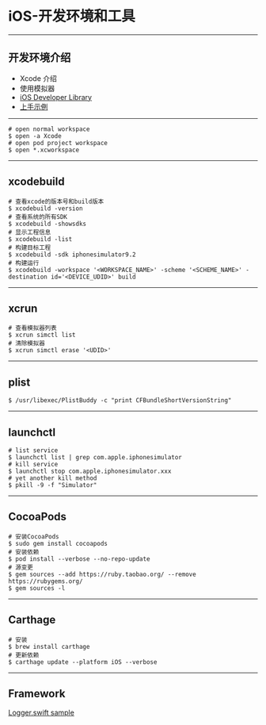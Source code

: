 # iOS-开发环境和工具

- - -

## 开发环境介绍

- Xcode 介绍
- 使用模拟器
- [iOS Developer Library](https://developer.apple.com/library/ios)
- [上手示例](https://github.com/app-bootstrap/ios-app-bootstrap)

- - -

```shell
# open normal workspace
$ open -a Xcode
# open pod project workspace
$ open *.xcworkspace
```

- - -

## xcodebuild

```shell
# 查看xcode的版本号和build版本
$ xcodebuild -version
# 查看系统的所有SDK
$ xcodebuild -showsdks
# 显示工程信息
$ xcodebuild -list
# 构建目标工程
$ xcodebuild -sdk iphonesimulator9.2
# 构建运行
$ xcodebuild -workspace '<WORKSPACE_NAME>' -scheme '<SCHEME_NAME>' -destination id='<DEVICE_UDID>' build
```

- - -

## xcrun

```shell
# 查看模拟器列表
$ xcrun simctl list
# 清除模拟器
$ xcrun simctl erase '<UDID>'
```

- - -

## plist

```shell
$ /usr/libexec/PlistBuddy -c "print CFBundleShortVersionString"
```

- - -

## launchctl

```shell
# list service
$ launchctl list | grep com.apple.iphonesimulator
# kill service
$ launchctl stop com.apple.iphonesimulator.xxx
# yet another kill method
$ pkill -9 -f "Simulator"
```

- - -

## CocoaPods

```shell
# 安装CocoaPods
$ sudo gem install cocoapods
# 安装依赖
$ pod install --verbose --no-repo-update
# 源变更
$ gem sources --add https://ruby.taobao.org/ --remove https://rubygems.org/
$ gem sources -l
```

- - -

## Carthage

```shell
# 安装
$ brew install carthage
# 更新依赖
$ carthage update --platform iOS --verbose
```

- - -

## Framework

[Logger.swift sample](https://github.com/xudafeng/Logger.swift)
